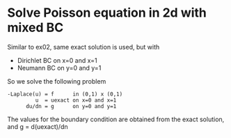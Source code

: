 # Solve Poisson equation in 2d with mixed BC

Similar to ex02, same exact solution is used, but with 
  * Dirichlet BC on x=0 and x=1
  * Neumann BC on y=0 and y=1

So we solve the following problem

```shell
-Laplace(u) = f      in (0,1) x (0,1)
         u  = uexact on x=0 and x=1
      du/dn = g      on y=0 and y=1
```

The values for the boundary condition are obtained from the exact solution, and g = d(uexact)/dn
